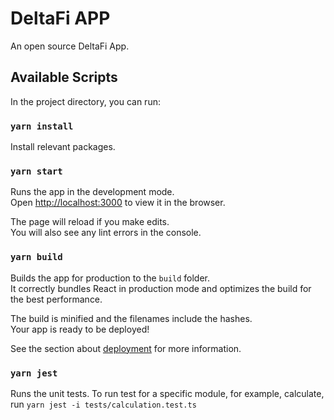 # DeltaFi APP

An open source DeltaFi App.

## Available Scripts

In the project directory, you can run:

### `yarn install`

Install relevant packages.

### `yarn start`

Runs the app in the development mode.\
Open [http://localhost:3000](http://localhost:3000) to view it in the browser.

The page will reload if you make edits.\
You will also see any lint errors in the console.

### `yarn build`

Builds the app for production to the `build` folder.\
It correctly bundles React in production mode and optimizes the build for the best performance.

The build is minified and the filenames include the hashes.\
Your app is ready to be deployed!

See the section about [deployment](https://facebook.github.io/create-react-app/docs/deployment) for more information.

### `yarn jest`

Runs the unit tests.
To run test for a specific module, for example, calculate, run `yarn jest -i tests/calculation.test.ts`